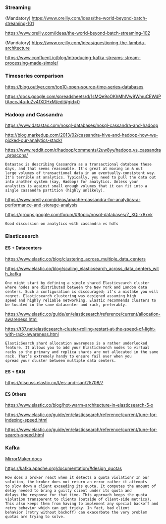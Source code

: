 ### Streaming

(Mandatory) https://www.oreilly.com/ideas/the-world-beyond-batch-streaming-101

https://www.oreilly.com/ideas/the-world-beyond-batch-streaming-102

(Mandatory) https://www.oreilly.com/ideas/questioning-the-lambda-architecture

https://www.confluent.io/blog/introducing-kafka-streams-stream-processing-made-simple/

### Timeseries comparison

https://blog.outlyer.com/top10-open-source-time-series-databases

https://docs.google.com/spreadsheets/d/1sMQe9oOKhMhIVw9WmuCEWdPtAoccJ4a-IuZv4fXDHxM/edit#gid=0

### Hadoop and Cassandra

https://www.datastax.com/nosql-databases/nosql-cassandra-and-hadoop

http://blog.markedup.com/2013/02/cassandra-hive-and-hadoop-how-we-picked-our-analytics-stack/

https://www.reddit.com/r/hadoop/comments/2uw8yy/hadoop_vs_cassandra_proscons/

    Datastax is describing Cassandra as a transactional database these days, and that seems reasonable. It's great at moving in & out 
    large volumes of transactional data in an eventually-consistent way.
    It's terrible at analytics. Typically, you need to pull the data out into another system (say, Hadoop) for analytics. Unless your
    analytics is against small enough volumes that it can fit into a single cassandra partition (highly unlikely).

https://www.oreilly.com/ideas/apache-cassandra-for-analytics-a-performance-and-storage-analysis

https://groups.google.com/forum/#!topic/nosql-databases/Z_XQi-x8xvk

    Good discussion on analytics with cassandra vs hdfs

### Elasticsearch

#### ES + Datacenters

https://www.elastic.co/blog/clustering_across_multiple_data_centers

https://www.elastic.co/blog/scaling_elasticsearch_across_data_centers_with_kafka

    One might start by defining a single shared Elasticsearch cluster where nodes are distributed between the New York and London data
    centers. Such a configuration is discouraged; it’s a mistake you will regret. Elasticsearch clustering was designed assuming high
    speed and highly reliable networking. Elastic recommends clusters to be located in the same datacenter and rack, preferably.

https://www.elastic.co/guide/en/elasticsearch/reference/current/allocation-awareness.html

https://t37.net/elasticsearch-cluster-rolling-restart-at-the-speed-of-light-with-rack-awareness.html

    ElasticSearch shard allocation awareness is a rather underlooked feature. It allows you to add your ElasticSearch nodes to virtual
    racks so the primary and replica shards are not allocated in the same rack. That’s extremely handy to ensure fail over when you 
    spread your cluster between multiple data centers.

#### ES + SAN

https://discuss.elastic.co/t/es-and-san/25708/7

#### ES Others

https://www.elastic.co/blog/hot-warm-architecture-in-elasticsearch-5-x

https://www.elastic.co/guide/en/elasticsearch/reference/current/tune-for-indexing-speed.html

https://www.elastic.co/guide/en/elasticsearch/reference/current/tune-for-search-speed.html

### Kafka

[MirrorMaker docs](https://cwiki.apache.org/confluence/pages/viewpage.action?pageId=27846330)

https://kafka.apache.org/documentation/#design_quotas 

    How does a broker react when it detects a quota violation? In our solution, the broker does not return an error rather it attempts 
    to slow down a client exceeding its quota. It computes the amount of delay needed to bring a guilty client under its quota and 
    delays the response for that time. This approach keeps the quota violation transparent to clients (outside of client-side metrics). 
    This also keeps them from having to implement any special backoff and retry behavior which can get tricky. In fact, bad client 
    behavior (retry without backoff) can exacerbate the very problem quotas are trying to solve.


